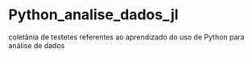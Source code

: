 # Python_analise_dados_jl
coletânia de testetes referentes ao aprendizado do uso de Python para análise de dados
